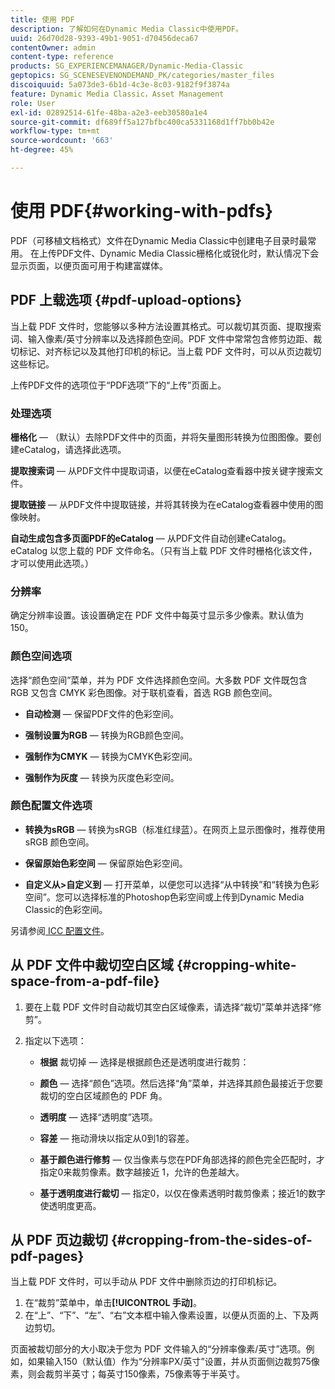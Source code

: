 ```yaml
---
title: 使用 PDF
description: 了解如何在Dynamic Media Classic中使用PDF。
uuid: 26d70d28-9393-49b1-9051-d70456deca67
contentOwner: admin
content-type: reference
products: SG_EXPERIENCEMANAGER/Dynamic-Media-Classic
geptopics: SG_SCENESEVENONDEMAND_PK/categories/master_files
discoiquuid: 5a073de3-6b1d-4c3e-8c03-9182f9f3874a
feature: Dynamic Media Classic，Asset Management
role: User
exl-id: 02892514-61fe-48ba-a2e3-eeb30580a1e4
source-git-commit: df689ff5a127bfbc400ca5331168d1ff7bb0b42e
workflow-type: tm+mt
source-wordcount: '663'
ht-degree: 45%

---
```


# 使用 PDF{#working-with-pdfs}

PDF（可移植文档格式）文件在Dynamic Media Classic中创建电子目录时最常用。 在上传PDF文件、Dynamic Media Classic栅格化或锐化时，默认情况下会显示页面，以便页面可用于构建富媒体。

## PDF 上载选项 {#pdf-upload-options}

当上载 PDF 文件时，您能够以多种方法设置其格式。可以裁切其页面、提取搜索词、输入像素/英寸分辨率以及选择颜色空间。PDF 文件中常常包含修剪边距、裁切标记、对齐标记以及其他打印机的标记。当上载 PDF 文件时，可以从页边裁切这些标记。

上传PDF文件的选项位于“PDF选项”下的“上传”页面上。

### 处理选项

**栅格化**  — （默认）去除PDF文件中的页面，并将矢量图形转换为位图图像。要创建eCatalog，请选择此选项。

**提取搜索词**  — 从PDF文件中提取词语，以便在eCatalog查看器中按关键字搜索文件。

**提取链接**  — 从PDF文件中提取链接，并将其转换为在eCatalog查看器中使用的图像映射。

**自动生成包含多页面PDF的eCatalog**  — 从PDF文件自动创建eCatalog。eCatalog 以您上载的 PDF 文件命名。（只有当上载 PDF 文件时栅格化该文件，才可以使用此选项。）

### 分辨率

确定分辨率设置。该设置确定在 PDF 文件中每英寸显示多少像素。默认值为 150。

### 颜色空间选项

选择“颜色空间”菜单，并为 PDF 文件选择颜色空间。大多数 PDF 文件既包含 RGB 又包含 CMYK 彩色图像。对于联机查看，首选 RGB 颜色空间。

* **自动检测**  — 保留PDF文件的色彩空间。

* **强制设置为RGB**  — 转换为RGB颜色空间。

* **强制作为CMYK**  — 转换为CMYK色彩空间。

* **强制作为灰度**  — 转换为灰度色彩空间。

### 颜色配置文件选项

* **转换为sRGB**  — 转换为sRGB（标准红绿蓝）。在网页上显示图像时，推荐使用 sRGB 颜色空间。

* **保留原始色彩空间**  — 保留原始色彩空间。

* **自定义从>自定义到**  — 打开菜单，以便您可以选择“从中转换”和“转换为色彩空间”。您可以选择标准的Photoshop色彩空间或上传到Dynamic Media Classic的色彩空间。

另请参阅[ ICC 配置文件](/help/icc-profiles.md#icc_profiles)。

## 从 PDF 文件中裁切空白区域 {#cropping-white-space-from-a-pdf-file}

1. 要在上载 PDF 文件时自动裁切其空白区域像素，请选择“裁切”菜单并选择“修剪”。
1. 指定以下选项：

   * **根据** 裁切掉 — 选择是根据颜色还是透明度进行裁剪：

   * **颜色**  — 选择“颜色”选项。然后选择“角”菜单，并选择其颜色最接近于您要裁切的空白区域颜色的 PDF 角。

   * **透明度**  — 选择“透明度”选项。

   * **容差**  — 拖动滑块以指定从0到1的容差。

   * **基于颜色进行修剪**  — 仅当像素与您在PDF角部选择的颜色完全匹配时，才指定0来裁剪像素。数字越接近 1，允许的色差越大。

   * **基于透明度进行裁切**  — 指定0，以仅在像素透明时裁剪像素；接近1的数字使透明度更高。

## 从 PDF 页边裁切 {#cropping-from-the-sides-of-pdf-pages}

当上载 PDF 文件时，可以手动从 PDF 文件中删除页边的打印机标记。

1. 在“裁剪”菜单中，单击&#x200B;**[!UICONTROL 手动]**。
1. 在“上”、“下”、“左”、“右”文本框中输入像素设置，以便从页面的上、下及两边剪切。

页面被裁切部分的大小取决于您为 PDF 文件输入的“分辨率像素/英寸”选项。例如，如果输入150（默认值）作为“分辨率PX/英寸”设置，并从页面侧边裁剪75像素，则会裁剪半英寸；每英寸150像素，75像素等于半英寸。

